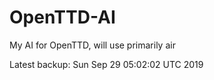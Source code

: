 # OpenTTD-AI
My AI for OpenTTD, will use primarily air

Latest backup: Sun Sep 29 05:02:02 UTC 2019
